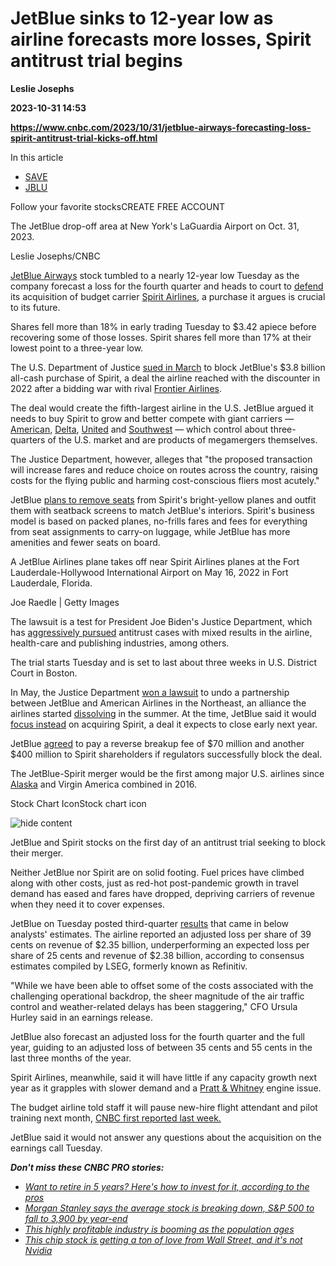 # JetBlue sinks to 12-year low as airline forecasts more losses, Spirit antitrust trial begins
**Leslie Josephs**

**2023-10-31 14:53**

**https://www.cnbc.com/2023/10/31/jetblue-airways-forecasting-loss-spirit-antitrust-trial-kicks-off.html**

In this article

*   [SAVE](https://www.cnbc.com/quotes/SAVE)
*   [JBLU](https://www.cnbc.com/quotes/JBLU)

Follow your favorite stocksCREATE FREE ACCOUNT

The JetBlue drop-off area at New York's LaGuardia Airport on Oct. 31, 2023.

Leslie Josephs/CNBC

[JetBlue Airways](https://www.cnbc.com/quotes/JBLU/) stock tumbled to a nearly 12-year low Tuesday as the company forecast a loss for the fourth quarter and heads to court to [defend](https://www.cnbc.com/2022/07/28/jetblue-won-the-battle-for-spirit-now-it-has-to-win-over-bidens-justice-department.html) its acquisition of budget carrier [Spirit Airlines](https://www.cnbc.com/quotes/SAVE/), a purchase it argues is crucial to its future.

Shares fell more than 18% in early trading Tuesday to $3.42 apiece before recovering some of those losses. Spirit shares fell more than 17% at their lowest point to a three-year low.

The U.S. Department of Justice [sued in March](https://www.cnbc.com/2023/03/07/doj-jetblue-spirit-airlines.html) to block JetBlue's $3.8 billion all-cash purchase of Spirit, a deal the airline reached with the discounter in 2022 after a bidding war with rival [Frontier Airlines](https://www.cnbc.com/quotes/ULCC/).

The deal would create the fifth-largest airline in the U.S. JetBlue argued it needs to buy Spirit to grow and better compete with giant carriers — [American](https://www.cnbc.com/quotes/AAL/), [Delta](https://www.cnbc.com/quotes/DAL/), [United](https://www.cnbc.com/quotes/UAL/) and [Southwest](https://www.cnbc.com/quotes/LUV/) — which control about three-quarters of the U.S. market and are products of megamergers themselves.

The Justice Department, however, alleges that "the proposed transaction will increase fares and reduce choice on routes across the country, raising costs for the flying public and harming cost-conscious fliers most acutely."

JetBlue [plans to remove seats](https://www.cnbc.com/2022/07/30/spirit-airlines-jetblue-deal-air-travel.html) from Spirit's bright-yellow planes and outfit them with seatback screens to match JetBlue's interiors. Spirit's business model is based on packed planes, no-frills fares and fees for everything from seat assignments to carry-on luggage, while JetBlue has more amenities and fewer seats on board.

A JetBlue Airlines plane takes off near Spirit Airlines planes at the Fort Lauderdale-Hollywood International Airport on May 16, 2022 in Fort Lauderdale, Florida.

Joe Raedle | Getty Images

The lawsuit is a test for President Joe Biden's Justice Department, which has [aggressively pursued](https://www.cnbc.com/2022/07/28/jetblue-won-the-battle-for-spirit-now-it-has-to-win-over-bidens-justice-department.html) antitrust cases with mixed results in the airline, health-care and publishing industries, among others.

The trial starts Tuesday and is set to last about three weeks in U.S. District Court in Boston.

In May, the Justice Department [won a lawsuit](https://www.cnbc.com/2023/05/19/justice-department-wins-lawsuit-to-undo-jetblue-american-airlines-northeast-partnership.html) to undo a partnership between JetBlue and American Airlines in the Northeast, an alliance the airlines started [dissolving](https://www.cnbc.com/2023/07/14/american-airlines-jetblue-joint-bookings-end-after-july-20-after-northeastn.html) in the summer. At the time, JetBlue said it would [focus instead](https://www.cnbc.com/2023/07/05/jetblue-wont-appeal-ruling-against-american-airlines-partnership.html) on acquiring Spirit, a deal it expects to close early next year.

JetBlue [agreed](https://www.sec.gov/Archives/edgar/data/1498710/000119312522204192/d368049dex21.htm) to pay a reverse breakup fee of $70 million and another $400 million to Spirit shareholders if regulators successfully block the deal.

The JetBlue-Spirit merger would be the first among major U.S. airlines since [Alaska](https://www.cnbc.com/quotes/ALK/) and Virgin America combined in 2016.

Stock Chart IconStock chart icon

![hide content](https://static-redesign.cnbcfm.com/dist/a54b41835a8b60db28c2.svg)

JetBlue and Spirit stocks on the first day of an antitrust trial seeking to block their merger.

Neither JetBlue nor Spirit are on solid footing. Fuel prices have climbed along with other costs, just as red-hot post-pandemic growth in travel demand has eased and fares have dropped, depriving carriers of revenue when they need it to cover expenses.

JetBlue on Tuesday posted third-quarter [results](https://investor.jetblue.com/news/news-details/2023/JetBlue-Announces-Third-Quarter-2023-Results/default.aspx) that came in below analysts' estimates. The airline reported an adjusted loss per share of 39 cents on revenue of $2.35 billion, underperforming an expected loss per share of 25 cents and revenue of $2.38 billion, according to consensus estimates compiled by LSEG, formerly known as Refinitiv.

"While we have been able to offset some of the costs associated with the challenging operational backdrop, the sheer magnitude of the air traffic control and weather-related delays has been staggering," CFO Ursula Hurley said in an earnings release.

JetBlue also forecast an adjusted loss for the fourth quarter and the full year, guiding to an adjusted loss of between 35 cents and 55 cents in the last three months of the year.

Spirit Airlines, meanwhile, said it will have little if any capacity growth next year as it grapples with slower demand and a [Pratt & Whitney](https://www.cnbc.com/quotes/A/) engine issue.

The budget airline told staff it will pause new-hire flight attendant and pilot training next month, [CNBC first reported last week.](https://www.cnbc.com/2023/10/27/spirit-airlines-suspends-new-pilot-training-after-tough-quarter-pratt-engine-issue.html)

JetBlue said it would not answer any questions about the acquisition on the earnings call Tuesday.  
  
_**Don't miss these CNBC PRO stories:**_

*   [_Want to retire in 5 years? Here's how to invest for it, according to the pros_](https://www.cnbc.com/2023/10/16/want-to-retire-in-5-years-heres-how-to-invest-for-it-according-to-the-pros.html)
*   [_Morgan Stanley says the average stock is breaking down, S&P 500 to fall to 3,900 by year-end_](https://www.cnbc.com/2023/10/16/morgan-stanley-says-the-average-stock-is-breaking-down-sp-500-to-fall-to-3900-by-year-end-.html)
*   [_This highly profitable industry is booming as the population ages_](https://www.cnbc.com/2023/10/15/this-highly-profitable-industry-is-booming-as-the-population-ages.html)
*   [_This chip stock is getting a ton of love from Wall Street, and it's not Nvidia_](https://www.cnbc.com/2023/10/20/the-chip-stock-is-getting-a-ton-of-love-from-wall-street-and-its-not-nvidia.html)